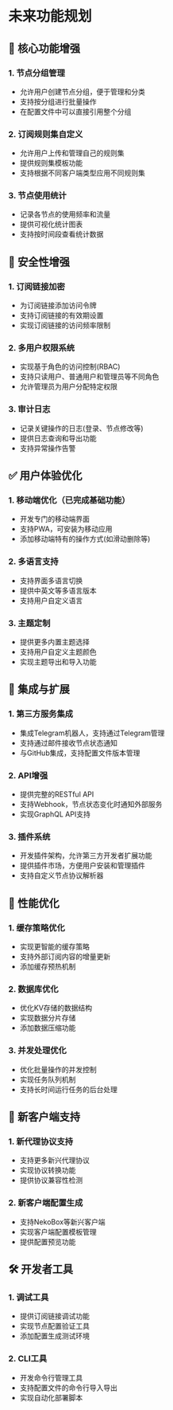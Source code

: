 # 未来功能规划

## 🎯 核心功能增强

### 1. 节点分组管理
- 允许用户创建节点分组，便于管理和分类
- 支持按分组进行批量操作
- 在配置文件中可以直接引用整个分组

### 2. 订阅规则集自定义
- 允许用户上传和管理自己的规则集
- 提供规则集模板功能
- 支持根据不同客户端类型应用不同规则集

### 3. 节点使用统计
- 记录各节点的使用频率和流量
- 提供可视化统计图表
- 支持按时间段查看统计数据

## 🔐 安全性增强

### 1. 订阅链接加密
- 为订阅链接添加访问令牌
- 支持订阅链接的有效期设置
- 实现订阅链接的访问频率限制

### 2. 多用户权限系统
- 实现基于角色的访问控制(RBAC)
- 支持只读用户、普通用户和管理员等不同角色
- 允许管理员为用户分配特定权限

### 3. 审计日志
- 记录关键操作的日志(登录、节点修改等)
- 提供日志查询和导出功能
- 支持异常操作告警

## ✅ 用户体验优化

### 1. 移动端优化（已完成基础功能）
- 开发专门的移动端界面
- 支持PWA，可安装为移动应用
- 添加移动端特有的操作方式(如滑动删除等)

### 2. 多语言支持
- 支持界面多语言切换
- 提供中英文等多语言版本
- 支持用户自定义语言

### 3. 主题定制
- 提供更多内置主题选择
- 支持用户自定义主题颜色
- 实现主题导出和导入功能

## 🧩 集成与扩展

### 1. 第三方服务集成
- 集成Telegram机器人，支持通过Telegram管理
- 支持通过邮件接收节点状态通知
- 与GitHub集成，支持配置文件版本管理

### 2. API增强
- 提供完整的RESTful API
- 支持Webhook，节点状态变化时通知外部服务
- 实现GraphQL API支持

### 3. 插件系统
- 开发插件架构，允许第三方开发者扩展功能
- 提供插件市场，方便用户安装和管理插件
- 支持自定义节点协议解析器

## 🚀 性能优化

### 1. 缓存策略优化
- 实现更智能的缓存策略
- 支持外部订阅内容的增量更新
- 添加缓存预热机制

### 2. 数据库优化
- 优化KV存储的数据结构
- 实现数据分片存储
- 添加数据压缩功能

### 3. 并发处理优化
- 优化批量操作的并发控制
- 实现任务队列机制
- 支持长时间运行任务的后台处理

## 📱 新客户端支持

### 1. 新代理协议支持
- 支持更多新兴代理协议
- 实现协议转换功能
- 提供协议兼容性检测

### 2. 新客户端配置生成
- 支持NekoBox等新兴客户端
- 实现客户端配置模板管理
- 提供配置预览功能

## 🛠️ 开发者工具

### 1. 调试工具
- 提供订阅链接调试功能
- 实现节点配置验证工具
- 添加配置生成测试环境

### 2. CLI工具
- 开发命令行管理工具
- 支持配置文件的命令行导入导出
- 实现自动化部署脚本